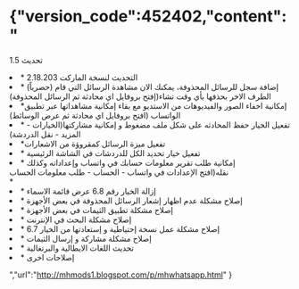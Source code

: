 # {"version_code":452402,"content":"
<p>تحديث 1.5</p>

<li>* التحديث لنسخة الماركت 2.18.203</li>
<li>* (حصرياً) ‏إضافة سجل للرسائل المحذوفة، يمكنك الان مشاهدة الرسائل التي قام الطرف الاخر بحذفها بأي وقت تشاء(إفتح بروفايل اي محادثة ثم الرسائل المحذوفة)</li>
<li>*إمكانية اخفاء الصور والفيديوهات من الاستديو مع بقاء إمكانية مشاهداتها عبر تطبيق الواتساب (افتح بروفايل اي محادثة ثم عرض الوسائط)</li>
<li>* تفعيل الخيار حفظ المحادثه على شكل ملف مضغوط و إمكانية مشاركتها(الخيارات - المزيد - نقل الدردشة)</li>
<li>*تفعيل ميزة الرسائل كمقروؤة من الاشعارات </li>
<li>* تفعيل خيار تحديد الكل للدردشات في الشاشة الرئيسية</li>
<li>* إمكانية طلب تقرير معلومات حسابك في واتساب وإعداداته وكذلك نقله(افتح الإعدادات في واتساب - الحساب - طلب معلومات الحساب</li>*
<li>* إزالة الخيار رقم 6.8 عرض قائمة الاسماء</li>
<li>* إصلاح مشكلة عدم اظهار إشعار الرسائل المحذوفة في بعض الأجهزة</li>
<li>* إصلاح مشكلة تطبيق الثيمات في بعض الأجهزة</li>
<li>* إصلاح مشكلة البحث في الإنترنت</li>
<li>* إصلاح مشكلة عمل نسخة إحتياطية و إستعادتها من الخيار 6.7</li>
<li>* إصلاح مشكلة مشاركة و إرسال الثيمات</li>
<li>* تحديث اللغات الايطالية والبرتغالية</li>
<li>* إصلاحات اخرى</li>


","url":"http://mhmods1.blogspot.com/p/mhwhatsapp.html"
}

